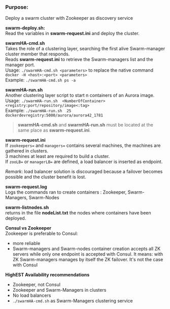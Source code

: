 ### Purpose:
Deploy a swarm cluster with Zookeeper as discovery service

**swarm-deploy.sh:**  
Read the variables in __swarm-request.ini__ and deploy the cluster.

**swarmHA-cmd.sh**  
Takes the role of a clustering layer, searching the first alive Swarm-manager cluster member that responds.  
Reads __swarm-request.ini__ to retrieve the Swarm-managers list and the manager port.  
Usage: `./swarmHA-cmd.sh <parameters>` to replace the native command `docker -H <host>:<port> <parameters>`  
Example: `./swarmHA-cmd.sh ps -a`

**swarmHA-run.sh**  
Another clustering layer script to start n containers of an Aurora image.  
Usage: `./swarmHA-run.sh  <NumberOfContainer>  <registry:port/repository/image<:tag>`  
Example: `./swarmHA-run.sh  25  dockerdevregistry:5000/aurora/aurora42_1781`
> **swarmHA-cmd.sh** and **swarmHA-run.sh** must be located at the same place as **swarm-request.ini**.  

**swarm-request.ini**  
If `zookeepers=` and `managers=` contains several machines, the machines are gathered in clusters.  
3 machines at least are required to build a cluster.  
If `zooLB=` or `managerLB=` are defined, a load balancer is inserted as endpoint.  

*Remark*: load balancer solution is discouraged because a failover becomes possible and the cluster benefit is lost.

**swarm-request.log**  
Logs the commands ran to create containers : Zookeeper, Swarm-Managers, Swarm-Nodes

**swarm-listnodes.sh**  
returns in the file **nodeList.txt** the nodes where containers have been deployed.  

**Consul vs Zookeeper**  
Zookeeper is preferable to Consul:
- more reliable
- Swarm-managers and Swarm-nodes container creation accepts all ZK servers while only one endpoint is accepted with Consul.
  It means: with ZK Swarm-managers manages by itself the ZK failover. It's not the case with Consul

**HighEST Availability recommendations**
- Zookeeper, not Consul
- Zookeeper and Swarm-Managers in clusters
- No load balancers
- `./swarmHA-cmd.sh` as Swarm-Managers clustering service

